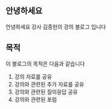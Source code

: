 ## 안녕하세요
안녕하세요 강사 김종헌의 강의 블로그 입니다


## 목적
이 블로그의 목적은 다음과 같습니다  

1. 강의 자료를 공유
1. 강의와 관련된 추가 자료를 공유
1. 강의와 관련된 질의응답 공유
1. 강의와 관련된 포럼